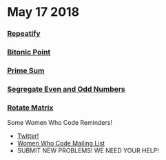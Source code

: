 # May 17 2018
### [Repeatify](https://github.com/WomenWhoCodeNYC/Algorithms/blob/master/challenges/repeatify/repeatify.md)
### [Bitonic Point](https://github.com/WomenWhoCodeNYC/Algorithms/blob/master/challenges/bitonicPoint/bitonicPoint.md)
### [Prime Sum](https://github.com/WomenWhoCodeNYC/Algorithms/blob/master/challenges/primeSum/primeSum.md)
### [Segregate Even and Odd Numbers](https://github.com/WomenWhoCodeNYC/Algorithms/blob/master/challenges/segregateEvenOdd/segregateEvenOdd.md)
### [Rotate Matrix](https://github.com/WomenWhoCodeNYC/Algorithms/blob/master/challenges/rotateMatrix/rotateMatrix.md)

Some Women Who Code Reminders!

* [Twitter!](https://twitter.com/WomenWhoCodeNYC)
* [Women Who Code Mailing List](https://www.womenwhocode.com/)
* SUBMIT NEW PROBLEMS! WE NEED YOUR HELP!
